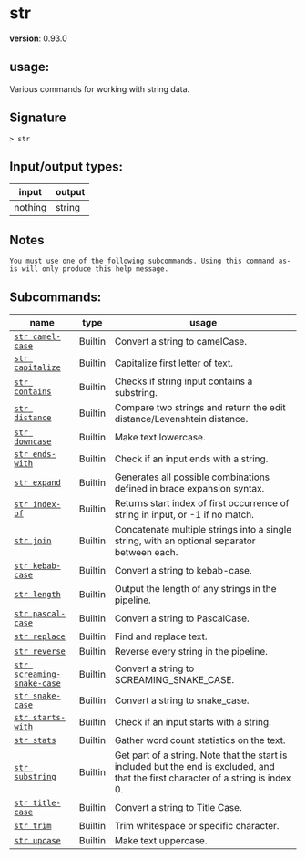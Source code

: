 # str

**version**: 0.93.0

## **usage**:

Various commands for working with string data.

## Signature

`> str `

## Input/output types:

| input   | output |
| ------- | ------ |
| nothing | string |

## Notes

```text
You must use one of the following subcommands. Using this command as-is will only produce this help message.
```

## Subcommands:

| name                                                                     | type    | usage                                                                                                                               |
| ------------------------------------------------------------------------ | ------- | ----------------------------------------------------------------------------------------------------------------------------------- |
| [`str camel-case`](/commands/docs/str_camel-case.md)                     | Builtin | Convert a string to camelCase.                                                                                                      |
| [`str capitalize`](/commands/docs/str_capitalize.md)                     | Builtin | Capitalize first letter of text.                                                                                                    |
| [`str contains`](/commands/docs/str_contains.md)                         | Builtin | Checks if string input contains a substring.                                                                                        |
| [`str distance`](/commands/docs/str_distance.md)                         | Builtin | Compare two strings and return the edit distance/Levenshtein distance.                                                              |
| [`str downcase`](/commands/docs/str_downcase.md)                         | Builtin | Make text lowercase.                                                                                                                |
| [`str ends-with`](/commands/docs/str_ends-with.md)                       | Builtin | Check if an input ends with a string.                                                                                               |
| [`str expand`](/commands/docs/str_expand.md)                             | Builtin | Generates all possible combinations defined in brace expansion syntax.                                                              |
| [`str index-of`](/commands/docs/str_index-of.md)                         | Builtin | Returns start index of first occurrence of string in input, or -1 if no match.                                                      |
| [`str join`](/commands/docs/str_join.md)                                 | Builtin | Concatenate multiple strings into a single string, with an optional separator between each.                                         |
| [`str kebab-case`](/commands/docs/str_kebab-case.md)                     | Builtin | Convert a string to kebab-case.                                                                                                     |
| [`str length`](/commands/docs/str_length.md)                             | Builtin | Output the length of any strings in the pipeline.                                                                                   |
| [`str pascal-case`](/commands/docs/str_pascal-case.md)                   | Builtin | Convert a string to PascalCase.                                                                                                     |
| [`str replace`](/commands/docs/str_replace.md)                           | Builtin | Find and replace text.                                                                                                              |
| [`str reverse`](/commands/docs/str_reverse.md)                           | Builtin | Reverse every string in the pipeline.                                                                                               |
| [`str screaming-snake-case`](/commands/docs/str_screaming-snake-case.md) | Builtin | Convert a string to SCREAMING_SNAKE_CASE.                                                                                           |
| [`str snake-case`](/commands/docs/str_snake-case.md)                     | Builtin | Convert a string to snake_case.                                                                                                     |
| [`str starts-with`](/commands/docs/str_starts-with.md)                   | Builtin | Check if an input starts with a string.                                                                                             |
| [`str stats`](/commands/docs/str_stats.md)                               | Builtin | Gather word count statistics on the text.                                                                                           |
| [`str substring`](/commands/docs/str_substring.md)                       | Builtin | Get part of a string. Note that the start is included but the end is excluded, and that the first character of a string is index 0. |
| [`str title-case`](/commands/docs/str_title-case.md)                     | Builtin | Convert a string to Title Case.                                                                                                     |
| [`str trim`](/commands/docs/str_trim.md)                                 | Builtin | Trim whitespace or specific character.                                                                                              |
| [`str upcase`](/commands/docs/str_upcase.md)                             | Builtin | Make text uppercase.                                                                                                                |
